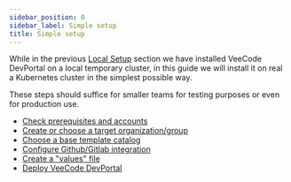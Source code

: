 ```yaml
---
sidebar_position: 0
sidebar_label: Simple setup
title: Simple setup
---
```


While in the previous [Local Setup](./local-setup) section we have installed VeeCode DevPortal on a local temporary cluster, in this guide we will install it on real a Kubernetes cluster in the simplest possible way.

These steps should suffice for smaller teams for testing purposes or even for production use.

- [Check prerequisites and accounts](./check-prerequisites)
- [Create or choose a target organization/group](./target-organization-group)
- [Choose a base template catalog](./choose-template-catalog)
- [Configure Github/Gitlab integration](./configure-git-integrations)
- [Create a "values" file](./create-values-file)
- [Deploy VeeCode DevPortal](./deploy-devportal)
